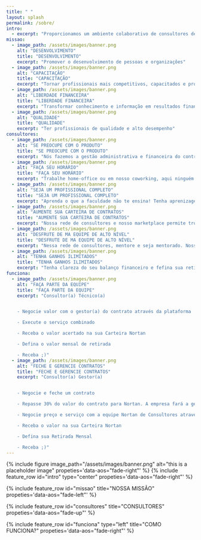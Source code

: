 ```yaml
---
title: " "
layout: splash
permalink: /sobre/
intro:
  - excerpt: "Proporcionamos um ambiente colaborativo de consultores de alta performance, transformando conhecimento e informação em resultados financeiros"
missao:
  - image_path: /assets/images/banner.png
    alt: "DESENVOLVIMENTO"
    title: "DESENVOLVIMENTO"
    excerpt: "Promover o desenvolvimento de pessoas e organizações"
  - image_path: /assets/images/banner.png
    alt: "CAPACITAÇÃO"
    title: "CAPACITAÇÃO"
    excerpt: "Tornar profissionais mais competitivos, capacitados e produtivos"
  - image_path: /assets/images/banner.png
    alt: "LIBERDADE FINANCEIRA"
    title: "LIBERDADE FINANCEIRA"
    excerpt: "Transformar conhecimento e informação em resultados financeiros"
  - image_path: /assets/images/banner.png
    alt: "QUALIDADE"
    title: "QUALIDADE"
    excerpt: "Ter profissionais de qualidade e alto desempenho"
consultores:
  - image_path: /assets/images/banner.png
    alt: "SE PREOCUPE COM O PRODUTO"
    title: "SE PREOCUPE COM O PRODUTO"
    excerpt: "Nós fazemos a gestão administrativa e financeira do contrato com transparência"
  - image_path: /assets/images/banner.png
    alt: "FAÇA SEU HORÁRIO"
    title: "FAÇA SEU HORÁRIO"
    excerpt: "Trabalhe home-office ou em nosso coworking, aqui ninguém vende hora"
  - image_path: /assets/images/banner.png
    alt: "SEJA UM PROFISSIONAL COMPLETO"
    title: "SEJA UM PROFISSIONAL COMPLETO"
    excerpt: "Aprenda o que a faculdade não te ensina! Tenha aprenizagem contínua no nosso programa de capacitação"
  - image_path: /assets/images/banner.png
    alt: "AUMENTE SUA CARTEIRA DE CONTRATOS"
    title: "AUMENTE SUA CARTEIRA DE CONTRATOS"
    excerpt: "Nossa rede de consultores e nosso marketplace permite trocas voluntárias entre cliente externos (gerencie contratos) e internos (faça parte de equipe)"
  - image_path: /assets/images/banner.png
    alt: "DESFRUTE DE MA EQUIPE DE ALTO NÍVEL"
    title: "DESFRUTE DE MA EQUIPE DE ALTO NÍVEL"
    excerpt: "Nessa rede de consultores, mentore e seja mentorado. Nosso time resolve qualquer problema"
  - image_path: /assets/images/banner.png
    alt: "TENHA GANHOS ILIMITADOS"
    title: "TENHA GANHOS ILIMITADOS"
    excerpt: "Tenha clareza do seu balanço financeiro e fefina sua retirada mensal da empresa. Na Nortan o que você produz é seu!"
funciona:
  - image_path: /assets/images/banner.png
    alt: "FAÇA PARTE DA EQUIPE"
    title: "FAÇA PARTE DA EQUIPE"
    excerpt: "Consultor(a) Técnico(a)


    - Negocie valor com o gestor(a) do contrato através da plataforma

    - Execute o serviço combinado

    - Receba o valor acertado na sua Carteira Nortan

    - Defina o valor mensal de retirada

    - Receba ;)"
  - image_path: /assets/images/banner.png
    alt: "FECHE E GERENCIE CONTRATOS"
    title: "FECHE E GERENCIE CONTRATOS"
    excerpt: "Consultor(a) Gestor(a)


    - Negocie e feche um contrato

    - Repasse 30% do valor do contrato para Nortan. A empresa fará a gestão financeira e administrativa do contrato, pagando nota fiscal e dando o sporte necessário

    - Negocie preço e serviço com a equipe Nortan de Consultores através da plataforma

    - Receba o valor na sua Carteira Nortan

    - Defina sua Retirada Mensal

    - Receba ;)"
---
```


{% include figure image_path="/assets/images/banner.png" alt="this is a placeholder image" propeties='data-aos="fade-right"' %}
{% include feature_row id="intro" type="center" propeties='data-aos="fade-right"' %}

{% include feature_row id="missao" title="NOSSA MISSÃO" propeties='data-aos="fade-left"' %}

{% include feature_row id="consultores" title="CONSULTORES" propeties='data-aos="fade-up"' %}

{% include feature_row id="funciona" type="left" title="COMO FUNCIONA?" propeties='data-aos="fade-right"' %}

